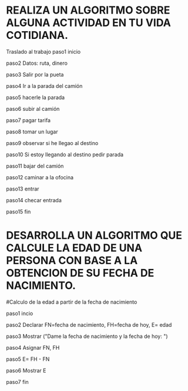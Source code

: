 # REALIZA UN ALGORITMO SOBRE ALGUNA ACTIVIDAD EN TU VIDA COTIDIANA.

Traslado al trabajo
paso1 inicio

paso2 Datos: ruta, dinero

paso3 Salir por la pueta

paso4 Ir a la parada del camión

paso5 hacerle la parada

paso6 subir al camión

paso7 pagar tarifa

paso8 tomar un lugar

paso9 observar si he llegao al destino

paso10 Si estoy llegando al destino pedir parada

paso11 bajar del camión

paso12 caminar a la ofocina

paso13 entrar

paso14 checar entrada

paso15 fin





# DESARROLLA UN ALGORITMO QUE CALCULE LA EDAD DE UNA PERSONA CON BASE A LA OBTENCION DE SU FECHA DE NACIMIENTO.

#Calculo de la edad a partir de la fecha de nacimiento

paso1  incio 

paso2  Declarar FN=fecha de nacimiento, FH=fecha de hoy, E= edad

paso3  Mostrar ("Dame la fecha de nacimiento y la fecha de hoy: ")

paso4  Asignar FN, FH

paso5  E= FH - FN

paso6  Mostrar E

paso7  fin
